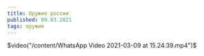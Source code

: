 ```yaml
---
title: Оружие россии
published: 09.03.2021
tags: оружие
---
```


$video("/content/WhatsApp Video 2021-03-09 at 15.24.39.mp4")$